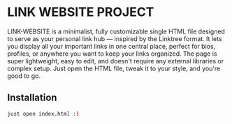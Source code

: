 # LINK WEBSITE PROJECT

LINK-WEBSITE is a minimalist, fully customizable single HTML file designed to serve as your personal link hub — inspired by the Linktree format. It lets you display all your important links in one central place, perfect for bios, profiles, or anywhere you want to keep your links organized.
The page is super lightweight, easy to edit, and doesn't require any external libraries or complex setup. Just open the HTML file, tweak it to your style, and you're good to go.

## Installation



```bash
just open index.html :)
```

